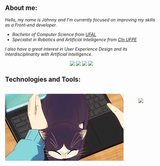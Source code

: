 <h2>About me:</h2>
<p><em>Hello, my name is Johnny and I'm currently focused on improving my skills as a Front-end developer.</em></p>

<ul>
  <li><em>Bachelor of Computer Science from <a href="https://ufal.br/">UFAL<a/></em></li>
  <li><em>Specialist in Robotics and Artificial Intelligence from <a href="https://residenciarobotica.cin.ufpe.br/">CIn UFPE</a></em></li>
</ul>

<p><em>I also have a great interest in User Experience Design and its interdisciplinarity with Artificial Intelligence.</em></p>


<div align="center">
  <a href="https://www.linkedin.com/in/johnny-cleiton-8497b0254/" alt="linkedin" target="_blank">
  <img src="https://img.shields.io/badge/LinkedIn-0077B5?style=for-the-badge&logo=linkedin&logoColor=white"></a>
  <a href="https://www.behance.net/johnnycleiton/projects" alt="behance" target="_blank">
  <img src="https://img.shields.io/badge/Behance-0054F7?style=for-the-badge&logo=behance&logoColor=white"></a>
  <a href="https://dribbble.com/" alt="dribbble" target="_blank">
  <img src="https://img.shields.io/badge/Dribbble-EA4C89?style=for-the-badge&logo=dribbble&logoColor=white"></a>
  <a href="https://medium.com/@johnnycleiton" alt="medium" target="_blank">
  <img src="https://img.shields.io/badge/Medium-12100E?style=for-the-badge&logo=medium&logoColor=white"></a>
</div>


<h2>Technologies and Tools:</h2>
<div  align="center"> 
  <div style="display: inline_block"><br>
    <img align="left" height="220" alt="coding-time" src="assets/anime-cat.gif">
    <p align="center">
      <a href="https://skillicons.dev">
        <img src="https://skillicons.dev/icons?i=js,css,html,react,figma,ps,ai,vscode,github,git,mysql,py,processing,latex&perline=7"/>
      </a>
    </p>
  </div>
</div>
